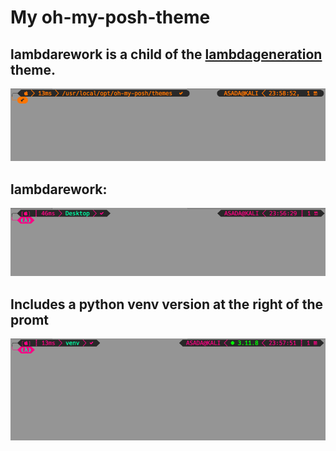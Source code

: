 # My oh-my-posh-theme
## lambdarework is a child of the [lambdageneration](https://github.com/JanDeDobbeleer/oh-my-posh/blob/main/themes/lambdageneration.omp.json) theme.
![lambdageneration](images/lambdageneration.png)

## lambdarework: 
![lambdarework](images/lambdarework.png)

## Includes a python venv version at the right of the promt
![lambdareworpy](images/lambdareworkpython.png)
